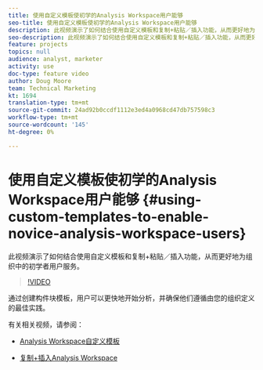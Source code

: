 ```yaml
---
title: 使用自定义模板使初学的Analysis Workspace用户能够
seo-title: 使用自定义模板使初学的Analysis Workspace用户能够
description: 此视频演示了如何结合使用自定义模板和复制+粘贴／插入功能，从而更好地为组织中的初学者用户服务。
seo-description: 此视频演示了如何结合使用自定义模板和复制+粘贴／插入功能，从而更好地为组织中的初学者用户服务。
feature: projects
topics: null
audience: analyst, marketer
activity: use
doc-type: feature video
author: Doug Moore
team: Technical Marketing
kt: 1694
translation-type: tm+mt
source-git-commit: 24ad92b0ccdf1112e3ed4a0968cd47db757598c3
workflow-type: tm+mt
source-wordcount: '145'
ht-degree: 0%

---
```



# 使用自定义模板使初学的Analysis Workspace用户能够 {#using-custom-templates-to-enable-novice-analysis-workspace-users}

此视频演示了如何结合使用自定义模板和复制+粘贴／插入功能，从而更好地为组织中的初学者用户服务。

>[!VIDEO](https://video.tv.adobe.com/v/23234/?quality=12)

通过创建构件块模板，用户可以更快地开始分析，并确保他们遵循由您的组织定义的最佳实践。

有关相关视频，请参阅：

* [Analysis Workspace自定义模板](https://helpx.adobe.com/analytics/kt/using/create-manage-custom-templates-analysis-workspace-feature-video-use.html)

* [复制+插入Analysis Workspace](https://helpx.adobe.com/analytics/kt/using/copy-insert-analysis-workspace-feature-video-use.html)